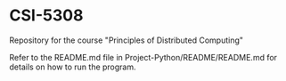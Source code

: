 # CSI-5308
Repository for the course "Principles of Distributed Computing"

Refer to the README.md file in Project-Python/README/README.md for details on how to run the program.
